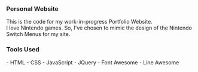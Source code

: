 <h3> Personal Website </h3>
This is the code for my work-in-progress Portfolio Website.
<br>
I love Nintendo games. So, I've chosen to mimic the design of the Nintendo Switch Menus for my site. 

<h3>Tools Used</h3>
- HTML
- CSS
- JavaScript
- JQuery
- Font Awesome
- Line Awesome
